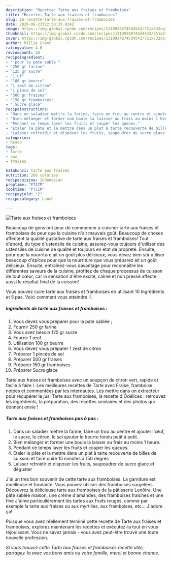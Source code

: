 ```yaml
---
description: "Recette: Tarte aux fraises et framboises"
title: "Recette: Tarte aux fraises et framboises"
slug: 16-recette-tarte-aux-fraises-et-framboises
date: 2020-06-23T22:50:37.834Z
image: https://img-global.cpcdn.com/recipes/13109348745d4543/751x532cq70/tarte-aux-fraises-et-framboises-photo-principale-de-la-recette.jpg
thumbnail: https://img-global.cpcdn.com/recipes/13109348745d4543/751x532cq70/tarte-aux-fraises-et-framboises-photo-principale-de-la-recette.jpg
cover: https://img-global.cpcdn.com/recipes/13109348745d4543/751x532cq70/tarte-aux-fraises-et-framboises-photo-principale-de-la-recette.jpg
author: Millie Grant
ratingvalue: 4.6
reviewcount: 10
recipeingredient:
- " pour la pate sable "
- "250 gr farine"
- "125 gr sucre"
- "1 uf"
- "100 gr beurre"
- "1 zest de citron"
- "1 pince de sel"
- "500 gr fraises"
- "150 gr framboises"
- " Sucre glace"
recipeinstructions:
- "Dans un saladier mettre la farine, faire un trou au centre et ajouter l&#39;œuf, le sucre, le citron, le sel ajouter le beurre fondu petit à petit."
- "Bien mélanger et former une boule la laisser au frais au moins 1 heure."
- "Pendant ce temps laver les fruits et couper les queues."
- "Etaler la pâte et la mettre dans un plat â tarte recouverte de billes de cuisson et faire cuire 15 minutes à 150 degrés"
- "Laisser refroidir et disposer les fruits, saupoudrer de sucre glace et déguster"
categories:
- Resep
tags:
- tarte
- aux
- fraises

katakunci: tarte aux fraises 
nutrition: 268 calories
recipecuisine: Indonesian
preptime: "PT37M"
cooktime: "PT51M"
recipeyield: "2"
recipecategory: Lunch

---
```



![Tarte aux fraises et framboises](https://img-global.cpcdn.com/recipes/13109348745d4543/751x532cq70/tarte-aux-fraises-et-framboises-photo-principale-de-la-recette.jpg)

Beaucoup de gens ont peur de commencer à cuisiner tarte aux fraises et framboises de peur que la cuisine n'ait mauvais goût. Beaucoup de choses affectent la qualité gustative de tarte aux fraises et framboises! Tout d'abord, du type d'ustensile de cuisine, assurez-vous toujours d'utiliser des ustensiles de cuisine de qualité et toujours en état de propreté. Ensuite, pour que la nourriture ait un goût plus délicieux, vous devez bien sûr utiliser beaucoup d'épices pour que la nourriture que vous préparez ait un goût délicieux. Ensuite, entraînez-vous davantage pour reconnaître les différentes saveurs de la cuisine, profitez de chaque processus de cuisson de tout cœur, car la sensation d'être excité, calme et non pressé affecte aussi le résultat final de la cuisson!

<!--inarticleads1-->

Vous pouvez cuire tarte aux fraises et framboises en utilisant 10 Ingrédients et 5 pas. Voici comment vous atteindre il.

##### Ingrédients de tarte aux fraises et framboises :

1. Vous devez vous préparer  pour la pate sablée ;
1. Fournir 250 gr farine
1. Vous avez besoin 125 gr sucre
1. Fournir 1 œuf
1. Utilisation 100 gr beurre
1. Vous devez vous préparer 1 zest de citron
1. Préparer 1 pincée de sel
1. Préparer 500 gr fraises
1. Préparer 150 gr framboises
1. Préparer  Sucre glace


Tarte aux fraises et framboises avec un soupçon de citron vert, rapide et facile à faire !. Les meilleures recettes de Tarte avec Fraise, framboise notées et commentées par les internautes. Les mettre dans un extracteur pour récupérer le jus. Tarte aux framboises, la recette d&#39;Ôdélices : retrouvez les ingrédients, la préparation, des recettes similaires et des photos qui donnent envie ! 

<!--inarticleads2-->

##### Tarte aux fraises et framboises pas à pas :

1. Dans un saladier mettre la farine, faire un trou au centre et ajouter l&#39;œuf, le sucre, le citron, le sel ajouter le beurre fondu petit à petit.
1. Bien mélanger et former une boule la laisser au frais au moins 1 heure.
1. Pendant ce temps laver les fruits et couper les queues.
1. Etaler la pâte et la mettre dans un plat â tarte recouverte de billes de cuisson et faire cuire 15 minutes à 150 degrés
1. Laisser refroidir et disposer les fruits, saupoudrer de sucre glace et déguster


J&#39;ai un très bon souvenir de cette tarte aux framboises. La garniture est moelleuse et fondante. Vous pouvez utiliser des framboises surgelées. Découvrez la délicieuse tarte aux framboises de la pâtisserie Lenôtre. Une pâte sablée maison, une crème d&#39;amandes, des framboises fraiches et une fine J&#39;aime particulièrement les tartes aux fruits rouges, comme par exemple la tarte aux fraises ou aux myrtilles, aux framboises, etc… J&#39;adore ça! 

<!--inarticleads1-->

<p>
Puisque vous avez réellement terminé cette recette de Tarte aux fraises et framboises, explorez maintenant les recettes et exécutez-la tout en vous réjouissant. Vous ne savez jamais - vous avez peut-être trouvé une toute nouvelle profession.
</p>

<p>
<i>Si vous trouvez cette Tarte aux fraises et framboises recette utile, partagez-la avec vos bons amis ou votre famille, merci et bonne chance.</i>
</p>
